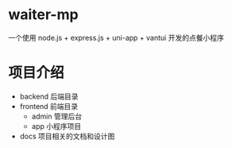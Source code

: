 # waiter-mp
一个使用 node.js + express.js + uni-app + vantui 开发的点餐小程序

# 项目介绍
- backend 后端目录
- frontend 前端目录
    - admin 管理后台
    - app 小程序项目
- docs 项目相关的文档和设计图
